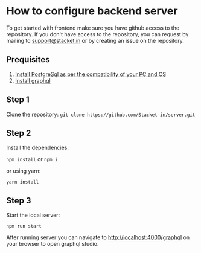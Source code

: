 # How to configure backend server

To get started with frontend make sure you have github access to the repository. If you don't have access to the repository, you can request by mailing to support@stacket.in or by creating an issue on the repository.

## Prequisites

1. [Install PostgreSql as per the compatibility of your PC and OS](https://www.postgresql.org/download)
2. [Install graphql](https://www.graphql-cli.com/introduction)

## Step 1

Clone the repository:
`git clone https://github.com/Stacket-in/server.git`

## Step 2

Install the dependencies:

`npm install` or `npm i`

or using  yarn:

`yarn install`

## Step 3

Start the local server:

`npm run start`

After running server you can navigate to <http://localhost:4000/graphql> on your browser to open graphql studio.
